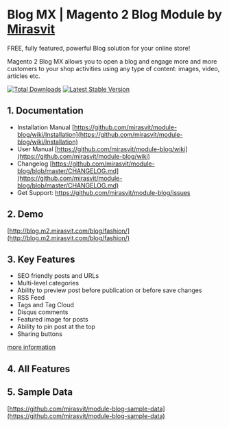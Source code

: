 # Blog MX | Magento 2 Blog Module by [Mirasvit](https://mirasvit.com/)

FREE, fully featured, powerful Blog solution for your online store!

Magento 2 Blog MX allows you to open a blog and engage more and more customers to your shop activities using any type of content: images, video, articles etc.

[![Total Downloads](https://poser.pugx.org/mirasvit/module-blog/downloads)](https://packagist.org/packages/mirasvit/module-blog)
[![Latest Stable Version](https://poser.pugx.org/mirasvit/module-blog/v/stable)](https://packagist.org/packages/mirasvit/module-blog)


## 1. Documentation
- Installation Manual [https://github.com/mirasvit/module-blog/wiki/Installation](https://github.com/mirasvit/module-blog/wiki/Installation)
- User Manual [https://github.com/mirasvit/module-blog/wiki](https://github.com/mirasvit/module-blog/wiki)
- Changelog [https://github.com/mirasvit/module-blog/blob/master/CHANGELOG.md](https://github.com/mirasvit/module-blog/blob/master/CHANGELOG.md)
- Get Support: https://github.com/mirasvit/module-blog/issues

## 2. Demo
[http://blog.m2.mirasvit.com/blog/fashion/](http://blog.m2.mirasvit.com/blog/fashion/)


## 3. Key Features

* SEO friendly posts and URLs
* Multi-level categories
* Ability to preview post before publication or before save changes
* RSS Feed
* Tags and Tag Cloud
* Disqus comments
* Featured image for posts
* Ability to pin post at the top
* Sharing buttons

[more information](https://mirasvit.com/magento-2-extensions/blog.html)

## 4. All Features

## 5. Sample Data
[https://github.com/mirasvit/module-blog-sample-data](https://github.com/mirasvit/module-blog-sample-data)


